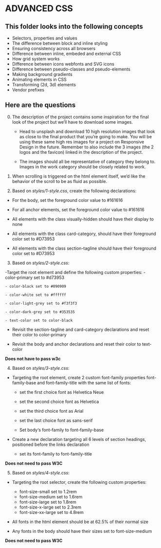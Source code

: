 # ADVANCED CSS

## This folder looks into the following concepts
- Selectors, properties and values
- The difference between block and inline styling
- Ensuring consistency across all browsers
- Difference between inline, embeded and external CSS
- How grid system works
- Difference between icons webfonts and SVG icons
- Difference between pseudo-classes and pseudo-elements
- Making background gradients
- Animating elements in CSS
- Transforming (2d, 3d) elements
- Vendor prefixes

## Here are the questions
0. The description of the project contains some inspiration for the final look of the project but we’ll have to download some images.

    - Head to unsplash and download 10 high resolution images that look as close to the final product that you’re going to make. You will be using these same high res images for a project on Responsive Design in the future. Remember to also include the 3 images (the 2 logos and the favicon) linked in the description of the project.

    - The images should all be representative of category they belong to. Images in the work category should be closely related to work.

1. When scrolling is triggered on the html element itself, we’d like the behavior of the scroll to be as fluid as possible.

2. Based on _styles/1-style.css_, create the following declarations:

- For the body, set the foreground color value to #161616

- For all anchor elements, set the foreground color value to #161616

- All elements with the class visually-hidden should have their display to none

- All elements with the class card-category, should have their foreground color set to #D73953

- All elements with the class section-tagline should have their foreground color set to #D73953

3. Based on _styles/2-style.css_:

-Target the root element and define the following custom properties:
    - color-primary set to #d73953

    - color-black set to #090909

    - color-white set to #ffffff

    - color-light-grey set to #f3f3f3

    - color-dark-grey set to #353535

    - text-color set to color-black

- Revisit the section-tagline and card-category declarations and reset their color to color-primary

- Revisit the body and anchor declarations and reset their color to text-color

__Does not have to pass w3c__

4. Based on _styles/3-style.css_:

- Targeting the root element, create 2 custom font-family properties font-family-base and font-family-title with the same list of fonts:

    - set the first choice font as Helvetica Neue

    - set the second choice font as Helvetica

    - set the third choice font as Arial

    - set the last choice font as sans-serif

    - Set body‘s font-family to font-family-base
        
- Create a new declaration targeting all 6 levels of section headings, positioned before the links declaration

    - set its font-family to font-family-title

__Does not need to pass W3C__

5. Based on _styles/4-style.css_:

- Targeting the root selector, create the following custom properties:
    - font-size-small set to 1.2rem
    - font-size-medium set to 1.6rem
    - font-size-large set to 1.8rem
    - font-size-x-large set to 2.3rem
    - font-size-xx-large set to 4.8rem
    
- All fonts in the html element should be at 62.5% of their normal size

- Any fonts in the body should have their sizes set to font-size-medium

__Does not need to pass W3C__